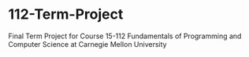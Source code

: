# 112-Term-Project
Final Term Project for Course 15-112 Fundamentals of Programming and Computer Science at Carnegie Mellon University
